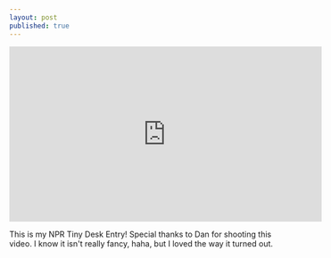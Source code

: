 ```yaml
---
layout: post
published: true
---
```


<iframe width="560" height="315" src="https://www.youtube.com/embed/hlh9YsBb_Os" frameborder="0" allowfullscreen></iframe>

This is my NPR Tiny Desk Entry! Special thanks to Dan for shooting this video. I know it isn't really fancy, haha, but I loved the way it turned out. 